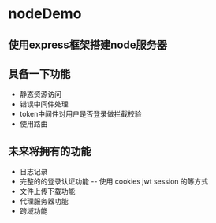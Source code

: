 # nodeDemo
## 使用express框架搭建node服务器

## 具备一下功能
- 静态资源访问
- 错误中间件处理
- token中间件对用户是否登录做拦截校验
- 使用路由

## 未来将拥有的功能
- 日志记录
- 完整的的登录认证功能
-- 使用 cookies jwt session 的等方式
- 文件上传下载功能
- 代理服务器功能
- 跨域功能
